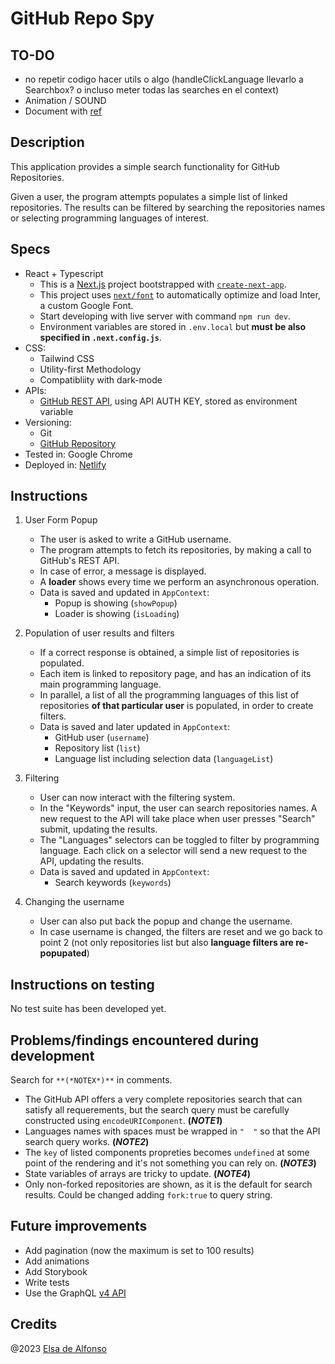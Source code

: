 # **GitHub Repo Spy**

## TO-DO
- no repetir codigo hacer utils o algo (handleClickLanguage llevarlo a Searchbox? o incluso meter todas las searches en el context)
- Animation / SOUND
- Document with [ref](https://google.github.io/styleguide/jsguide.html#jsdoc)
  
## Description
This application provides a simple search functionality for GitHub Repositories.

Given a user, the program attempts populates a simple list of linked repositories. The results can be filtered by searching the repositories names or selecting programming languages of interest.

## Specs
- React + Typescript
  - This is a [Next.js](https://nextjs.org/) project bootstrapped with [`create-next-app`](https://github.com/vercel/next.js/tree/canary/packages/create-next-app).
  - This project uses [`next/font`](https://nextjs.org/docs/basic-features/font-optimization) to automatically optimize and load Inter, a custom Google Font.
  - Start developing with live server with command `npm run dev`.
  - Environment variables are stored in `.env.local` but **must be also specified in `.next.config.js`**.
- CSS: 
  - Tailwind CSS
  - Utility-first Methodology
  - Compatibliity with dark-mode
- APIs: 
  - [GitHub REST API](https://docs.github.com/en/rest?apiVersion=2022-11-28), using API AUTH KEY, stored as environment variable
- Versioning: 
  - Git 
  - [GitHub Repository](https://github.com/edealfonso/github-repos-lists)
- Tested in: Google Chrome
- Deployed in: [Netlify](https://unique-eclair-16ca45.netlify.app/)

## Instructions

1. User Form Popup
   - The user is asked to write a GitHub username.
   - The program attempts to fetch its repositories, by making a call to GitHub's REST API.
   - In case of error, a message is displayed.
   - A **loader** shows every time we perform an asynchronous operation.
   - Data is saved and updated in `AppContext`: 
     - Popup is showing (`showPopup`)
     - Loader is showing (`isLoading`)

2. Population of user results and filters
   - If a correct response is obtained, a simple list of repositories is populated.
   - Each item is linked to repository page, and has an indication of its main programming language.
   - In parallel, a list of all the programming languages of this list of repositories **of that particular user** is populated, in order to create filters.
   - Data is saved and later updated in `AppContext`: 
      - GitHub user (`username`)
      - Repository list (`list`)
      - Language list including selection data (`languageList`)

3. Filtering
   - User can now interact with the filtering system.
   - In the "Keywords" input, the user can search repositories names. A new request to the API will take place when user presses "Search" submit, updating the results.
   - The "Languages" selectors can be toggled to filter by programming language. Each click on a selector will send a new request to the API, updating the results.
   - Data is saved and updated in `AppContext`: 
     - Search keywords (`keywords`)
  
4. Changing the username
    - User can also put back the popup and change the username.
    - In case username is changed, the filters are reset and we go back to point 2 (not only repositories list but also **language filters are re-popupated**)


## Instructions on testing
No test suite has been developed yet.


## Problems/findings encountered during development
Search for `**(*NOTEX*)**` in comments.
- The GitHub API offers a very complete repositories search that can satisfy all requerements, but the search query must be carefully constructed using `encodeURIComponent`. **(*NOTE1*)**
- Languages names with spaces must be wrapped in `"  "` so that the API search query works. **(*NOTE2*)**
- The `key` of listed components propreties becomes `undefined` at some point of the rendering and it's not something you can rely on. **(*NOTE3*)**
- State variables of arrays are tricky to update. **(*NOTE4*)**
- Only non-forked repositories are shown, as it is the default for search results. Could be changed adding `fork:true` to query string.

## Future improvements
- Add pagination (now the maximum is set to 100 results)
- Add animations
- Add Storybook
- Write tests
- Use the GraphQL [v4 API](https://docs.github.com/en/graphql)


## Credits

@2023 [Elsa de Alfonso](mailto:elsa.de.alfonso@gmail.com)